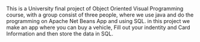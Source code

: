 This is a University final project of Object Oriented Visual Programming course, with a group consist of three people, 
where we use java and do the programming on Apache Net Beans App and using SQL.
in this project we make an app where you can buy a vehicle, Fill out your indentity and Card Information and then store the data in SQL.
